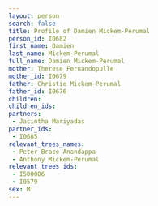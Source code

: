 ```yaml
---
layout: person
search: false
title: Profile of Damien Mickem-Perumal
person_id: I0682
first_name: Damien
last_name: Mickem-Perumal
full_name: Damien Mickem-Perumal
mother: Therese Fernandopulle
mother_id: I0679
father: Christie Mickem-Perumal
father_id: I0676
children:
children_ids:
partners:
 - Jacintha Mariyadas
partner_ids:
 - I0685
relevant_trees_names:
 - Peter Braze Anandappa
 - Anthony Mickem-Perumal
relevant_trees_ids:
 - I500086
 - I0579
sex: M
---
```


